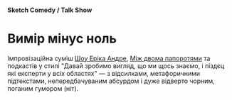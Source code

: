#### Sketch Comedy / Talk Show

# Вимір мінус ноль

Імпровізаційна суміш [Шоу Еріка Андре](https://www.imdb.com/title/tt2244495/), [Між двома папоротями](https://www.imdb.com/title/tt9398640/) та подкастів у стилі "Давай зробимо вигляд, що ми щось знаємо, і піздєц які експерти у всіх областях" — з відсилками, метафоричними підтекстами, непередбачуваним абсурдом і дуже відверто чорним, поганим гумором (ніт).